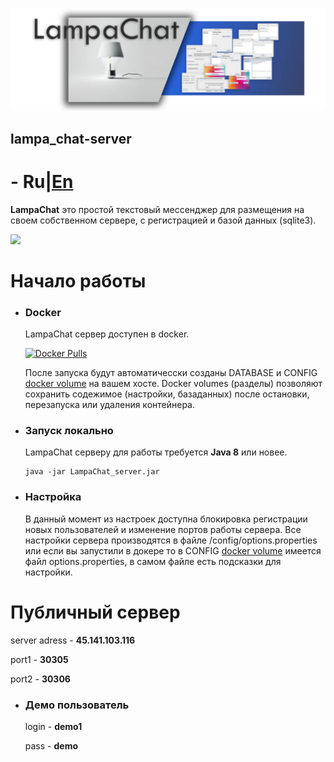 <p align="center">
  <img title="logo" src='https://github.com/Alexzionx/lampa_chat-client/blob/master/assets/images/logo.png?raw=true' />
</p>

## lampa_chat-server

# - Ru|[En](https://github.com/Alexzionx/lampa_chat-server/blob/main/README.md)

**LampaChat** это простой текстовый мессенджер для размещения на своем собственном сервере, с регистрацией и базой данных (sqlite3).

  [![](https://img.shields.io/github/last-commit/alexzionx/lampa_chat-client?label=LampaChat%20CLIENT)](https://github.com/Alexzionx/lampa_chat-client)

# Начало работы
- ### Docker

  LampaChat сервер доступен в docker.
  
  [![Docker Pulls](https://img.shields.io/docker/image-size/alexzionx/lampa_chat-server/latest?style=for-the-badge)](https://hub.docker.com/r/alexzionx/lampa_chat-server)
  
  После запуска будут автоматичесски созданы DATABASE и CONFIG [docker volume](https://docs.docker.com/storage/volumes/) на вашем хосте.
Docker volumes (разделы) позволяют сохранить содежимое (настройки, базаданных) после остановки, перезапуска или удаления контейнера.
- ### Запуск локально
  LampaChat серверу для работы требуется **Java 8** или новее.
  ```
  java -jar LampaChat_server.jar
  ```
- ### Настройка
  В данный момент из настроек доступна блокировка регистрации новых пользователей и изменение портов работы сервера.
  Все настройки сервера производятся в файле /config/options.properties или если вы запустили в докере то в CONFIG [docker volume](https://docs.docker.com/storage/volumes/) имеется файл options.properties, 
  в самом файле есть подсказки для настройки.

# Публичный сервер
   server adress - **45.141.103.116**
   
   port1 - **30305**
   
   port2 - **30306**
  
  - ### Демо пользователь
    
    login - **demo1**
    
    pass - **demo**
